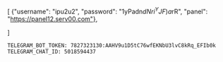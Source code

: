 [
  {"username": "ipu2u2", "password": "1yPadn$dNri^YJF)a$rR", "panel": "https://panel12.serv00.com"},

]

    TELEGRAM_BOT_TOKEN: 7827323130:AAHV9u1D5tC76wfEKNbU3lvC8kRq_EFIb0k
    TELEGRAM_CHAT_ID: 5018594437
